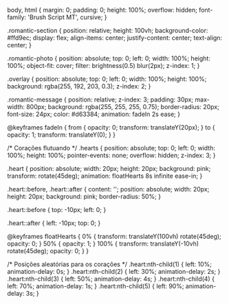 body, html {
  margin: 0;
  padding: 0;
  height: 100%;
  overflow: hidden;
  font-family: 'Brush Script MT', cursive;
}

.romantic-section {
  position: relative;
  height: 100vh;
  background-color: #ffd9ec;
  display: flex;
  align-items: center;
  justify-content: center;
  text-align: center;
}

.romantic-photo {
  position: absolute;
  top: 0;
  left: 0;
  width: 100%;
  height: 100%;
  object-fit: cover;
  filter: brightness(0.5) blur(2px);
  z-index: 1;
}

.overlay {
  position: absolute;
  top: 0;
  left: 0;
  width: 100%;
  height: 100%;
  background: rgba(255, 192, 203, 0.3);
  z-index: 2;
}

.romantic-message {
  position: relative;
  z-index: 3;
  padding: 30px;
  max-width: 800px;
  background: rgba(255, 255, 255, 0.75);
  border-radius: 20px;
  font-size: 24px;
  color: #d63384;
  animation: fadeIn 2s ease;
}

@keyframes fadeIn {
  from { opacity: 0; transform: translateY(20px); }
  to { opacity: 1; transform: translateY(0); }
}

/* Corações flutuando */
.hearts {
  position: absolute;
  top: 0;
  left: 0;
  width: 100%;
  height: 100%;
  pointer-events: none;
  overflow: hidden;
  z-index: 3;
}

.heart {
  position: absolute;
  width: 20px;
  height: 20px;
  background: pink;
  transform: rotate(45deg);
  animation: floatHearts 8s infinite ease-in;
}

.heart::before,
.heart::after {
  content: '';
  position: absolute;
  width: 20px;
  height: 20px;
  background: pink;
  border-radius: 50%;
}

.heart::before {
  top: -10px;
  left: 0;
}

.heart::after {
  left: -10px;
  top: 0;
}

@keyframes floatHearts {
  0% {
    transform: translateY(100vh) rotate(45deg);
    opacity: 0;
  }
  50% {
    opacity: 1;
  }
  100% {
    transform: translateY(-10vh) rotate(45deg);
    opacity: 0;
  }
}

/* Posições aleatórias para os corações */
.heart:nth-child(1) { left: 10%; animation-delay: 0s; }
.heart:nth-child(2) { left: 30%; animation-delay: 2s; }
.heart:nth-child(3) { left: 50%; animation-delay: 4s; }
.heart:nth-child(4) { left: 70%; animation-delay: 1s; }
.heart:nth-child(5) { left: 90%; animation-delay: 3s; }
